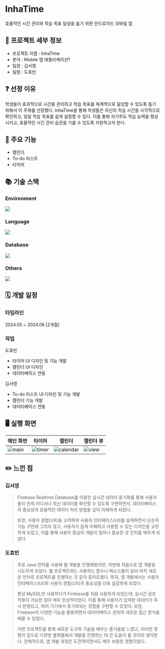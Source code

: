 # InhaTime
효율적인 시간 관리와 학습 목표 달성을 돕기 위한 안드로이드 모바일 앱

## 📝 프로젝트 세부 정보
- 프로젝트 이름 : InhaTime
- 분야 : Mobile 앱 애플리케이션?
- 팀장 : 김서영
- 팀원 : 도효빈

## ❓ 선정 이유
학생들이 효과적으로 시간을 관리하고 학습 목표를 체계적으로 달성할 수 있도록 돕기 위해서 이 주제를 선정했다. InhaTime을 통해 학생들은 자신의 학습 시간을 시각적으로 확인하고, 일일 학습 목표를 쉽게 설정할 수 있다. 이를 통해 자기주도 학습 능력을 향상시키고, 효율적인 시간 관리 습관을 기를 수 있도록 지원하고자 한다. 

## 📌 주요 기능
- 캘린더
- To-do 리스트
- 타이머

## 📚 기술 스택
### Environment
<img src="https://img.shields.io/badge/AndroidStudio-3DDC84?style=for-the-badge&logo=AndroidStudio&logoColor=white">

### Language
<img src="https://img.shields.io/badge/java-007396?style=for-the-badge&logo=java&logoColor=white">  

### Database
<img src="https://img.shields.io/badge/firebase-DD2C00?style=for-the-badge&logo=firebase&logoColor=white">  

### Others
<img src="https://img.shields.io/badge/Notion-000000?style=for-the-badge&logo=Notion&logoColor=white">

## 🗓️ 개발 일정
### 타임라인

2024.05 ~ 2024.06 [2개월]

### 작업

도효빈
- 타이머 UI 디자인 및 기능 개발
- 캘린더 UI 디자인
- 데이터베이스 연동

김서영
- To-do 리스트 UI 디자인 및 기능 개발
- 캘린더 기능 개발
- 데이터베이스 연동

## 🖥️ 실행 화면
| 메인 화면 | 타이머 | 캘린더 | 캘린더 뷰 |
| --- | --- | --- | --- |
| ![main](https://github.com/seo003/nextoon/assets/115700682/8d666b48-592c-49a1-95a6-a4be8d900c86) | ![timer](https://github.com/seo003/nextoon/assets/115700682/7b7e8858-156b-4c7d-a428-8771f2752b8d) | ![calendar](https://github.com/seo003/nextoon/assets/115700682/9207a0e4-7f5e-4049-916c-f23c128d9a0b) | ![view](https://github.com/seo003/nextoon/assets/115700682/62ae9f03-84c1-42c7-9bb3-5aaec6c92df5) |

## ✏️ 느낀 점
### 김서영
> Firebase Realtime Database를 이용한 실시간 데이터 동기화를 통해 사용자들이 언제 어디서나 최신 데이터를 확인할 수 있도록 구현하면서, 데이터베이스의 중요성과 효율적인 데이터 처리 방법을 깊이 이해하게 되었다.
>
>  또한, 사용자 경험(UX)을 고려하여 사용자 인터페이스(UI)를 설계하면서 단순히 기능 구현에 그치지 않고, 사용자가 쉽게 이해하고 사용할 수 있는 디자인을 고민하게 되었고, 이를 통해 사용자 중심의 개발이 얼마나 중요한 것 인지를 배우게 되었다.
>

### 도효빈
> 주로 Java 언어를 사용해 웹 개발을 진행해왔지만, 이번에 처음으로 앱 개발을 시도하게 되었다. 웹 프로젝트와는 사용하는 함수나 메소드들이 달라 마치 새로운 언어로 프로젝트를 진행하는 것 같아 흥미로웠다. 특히, 앱 개발에서는 사용자 인터페이스(UI)와 사용자 경험(UX)의 중요성을 더욱 실감하게 되었다. 
>
>  항상 MySQL만 사용하다가 Firebase를 처음 사용하게 되었는데, 실시간 상호 작용이 가능한 점이 매우 인상적이었다. 이를 통해 사용자가 입력한 데이터가 즉시 반영되고, 여러 기기에서 동기화되는 경험을 구현할 수 있었다. 또한, Firebase의 다양한 기능을 활용하면서 데이터베이스 관리의 새로운 접근 방식을 배울 수 있었다. 
>
>  이번 프로젝트를 통해 새로운 도구와 기술을 배우는 즐거움을 느꼈고, 이러한 경험이 앞으로 다양한 플랫폼에서 개발을 진행하는 데 큰 도움이 될 것이라 생각한다. 전체적으로, 앱 개발 과정은 도전적이면서도 매우 보람찬 경험이었다.
>
